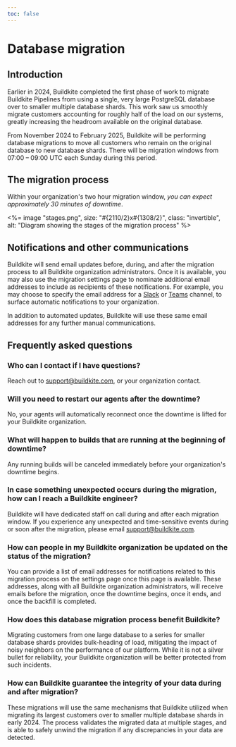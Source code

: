 ```yaml
---
toc: false
---
```


# Database migration

## Introduction

Earlier in 2024, Buildkite completed the first phase of work to migrate Buildkite Pipelines from using a single, very large PostgreSQL database over to smaller multiple database shards. This work saw us smoothly migrate customers accounting for roughly half of the load on our systems, greatly increasing the headroom available on the original database.

From November 2024 to February 2025, Buildkite will be performing database migrations to move all customers who remain on the original database to new database shards. There will be migration windows from 07:00 – 09:00 UTC each Sunday during this period.

## The migration process

Within your organization's two hour migration window, _you can expect approximately 30 minutes of downtime_.

<%= image "stages.png", size: "#{2110/2}x#{1308/2}", class: "invertible", alt: "Diagram showing the stages of the migration process" %>

## Notifications and other communications

Buildkite will send email updates before, during, and after the migration process to all Buildkite organization administrators. Once it is available, you may also use the migration settings page to nominate additional email addresses to include as recipients of these notifications. For example, you may choose to specify the email address for a [Slack](https://slack.com/intl/en-au/help/articles/206819278-Send-emails-to-Slack) or [Teams](https://support.microsoft.com/en-au/office/send-an-email-to-a-channel-in-microsoft-teams-d91db004-d9d7-4a47-82e6-fb1b16dfd51e) channel, to surface automatic notifications to your organization.

In addition to automated updates, Buildkite will use these same email addresses for any further manual communications.

## Frequently asked questions

### Who can I contact if I have questions?

Reach out to support@buildkite.com, or your organization contact.

### Will you need to restart our agents after the downtime?

No, your agents will automatically reconnect once the downtime is lifted for your Buildkite organization.

### What will happen to builds that are running at the beginning of downtime?

Any running builds will be canceled immediately before your organization's downtime begins.

### In case something unexpected occurs during the migration, how can I reach a Buildkite engineer?

Buildkite will have dedicated staff on call during and after each migration window. If you experience any unexpected and time-sensitive events during or soon after the migration, please email support@buildkite.com.

### How can people in my Buildkite organization be updated on the status of the migration?

You can provide a list of email addresses for notifications related to this migration process on the settings page once this page is available. These addresses, along with all Buildkite organization administrators, will receive emails before the migration, once the downtime begins, once it ends, and once the backfill is completed.

### How does this database migration process benefit Buildkite?

Migrating customers from one large database to a series for smaller database shards provides bulk-heading of load, mitigating the impact of noisy neighbors on the performance of our platform. While it is not a silver bullet for reliability, your Buildkite organization will be better protected from such incidents.

### How can Buildkite guarantee the integrity of your data during and after migration?

These migrations will use the same mechanisms that Buildkite utilized when migrating its largest customers over to smaller multiple database shards in early 2024. The process validates the migrated data at multiple stages, and is able to safely unwind the migration if any discrepancies in your data are detected.

